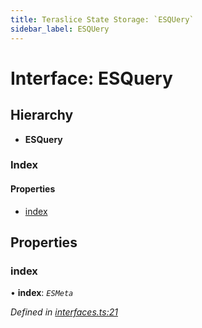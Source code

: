 ```yaml
---
title: Teraslice State Storage: `ESQUery`
sidebar_label: ESQUery
---
```


# Interface: ESQuery

## Hierarchy

* **ESQuery**

### Index

#### Properties

* [index](esquery.md#index)

## Properties

###  index

• **index**: *`ESMeta`*

*Defined in [interfaces.ts:21](https://github.com/terascope/teraslice/blob/6aab1cd2/packages/teraslice-state-storage/src/interfaces.ts#L21)*

